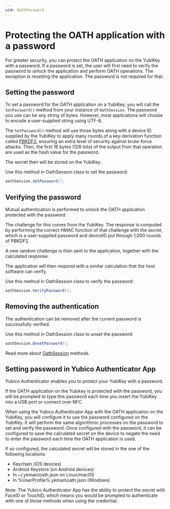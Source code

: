 ```yaml
---
uid: OathPassword
---
```


<!-- Copyright 2021 Yubico AB

Licensed under the Apache License, Version 2.0 (the "License");
you may not use this file except in compliance with the License.
You may obtain a copy of the License at

    http://www.apache.org/licenses/LICENSE-2.0

Unless required by applicable law or agreed to in writing, software
distributed under the License is distributed on an "AS IS" BASIS,
WITHOUT WARRANTIES OR CONDITIONS OF ANY KIND, either express or implied.
See the License for the specific language governing permissions and
limitations under the License. -->

# Protecting the OATH application with a password

For greater security, you can protect the OATH application on the YubiKey with a password. If a password is set, the user will first need to verify the password to unlock the application and perform OATH operations. The exception is resetting the application. The password is not required for that.

## Setting the password

To set a password for the OATH application on a YubiKey, you will call the `SetPassword()` method from your instance of `OathSession`. The password you use can be any string of bytes. However, most applications will choose to encode a user-supplied string using UTF-8.

The `SetPassword()` method will use those bytes along with a device ID supplied by the YubiKey to apply many rounds of a key-derivation function called [PBKDF2](https://en.wikipedia.org/wiki/PBKDF2), ensuring an extra level of security against brute-force attacks. Then, the first 16 bytes (128-bits) of the output from that operation are used as the hash value for the password.

The secret then will be stored on the YubiKey.

Use this method in OathSession class to set the password:

```csharp
oathSession.SetPassword();
```

## Verifying the password

Mutual authentication is performed to unlock the OATH application protected with the password.

The challenge for this comes from the YubiKey. The response is computed by performing the correct HMAC function of that challenge with the secret, which is a user-supplied password and deviceID put through 1,000 rounds of PBKDF2.

A new random challenge is then sent to the application, together with the calculated response.

The application will then respond with a similar calculation that the host software can verify.

Use this method in OathSession class to verify the password:

```csharp
oathSession.VerifyPassword();
```

##  Removing the authentication

The authentication can be removed after the current password is successfully verified.

Use this method in OathSession class to unset the password:

```csharp
oathSession.UnsetPassword();
```

Read more about [OathSession](./oath-session.md) methods.

##  Setting password in Yubico Authenticator App

Yubico Authenticator enables you to protect your YubiKey with a password.

If the OATH application on the Yubikey is protected with the password, you will be prompted to type this password each time you insert the YubiKey into a USB port or connect over NFC.

When using the Yubico Authenticator App with the OATH application on the YubiKey, you will configure it to use the password configured on the YubiKey. It will perform the same algorithmic processes on the password to set and verify the password. Once configured with the password, it can be configured to save the calculated secret on the device to negate the need to enter the password each time the OATH application is used.

If so configured, the calculated secret will be stored in the one of the following locations:

- Keychain (iOS devices)
- Android Keystore (on Android devices)
- In ~/.ykman/oath.json on Linux/macOS
- In %UserProfile%\.ykman\oath.json (Windows)

Note: The Yubico Authenticator App has the ability to protect the secret with FaceID or TouchID, which means you would be prompted to authenticate with one of those methods when using the credential.
